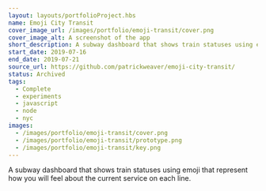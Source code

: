 ```yaml
---
layout: layouts/portfolioProject.hbs
name: Emoji City Transit
cover_image_url: /images/portfolio/emoji-transit/cover.png
cover_image_alt: A screenshot of the app
short_description: A subway dashboard that shows train statuses using emoji.
start_date: 2019-07-16
end_date: 2019-07-21
source_url: https://github.com/patrickweaver/emoji-city-transit/
status: Archived
tags:
  - Complete
  - experiments
  - javascript
  - node
  - nyc
images:
  - /images/portfolio/emoji-transit/cover.png
  - /images/portfolio/emoji-transit/prototype.png
  - /images/portfolio/emoji-transit/key.png
---
```


A subway dashboard that shows train statuses using emoji that represent how you will feel about the current service on each line.
